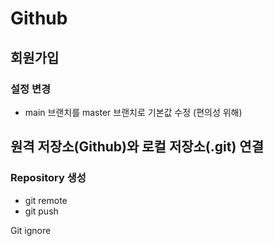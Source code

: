 # Github

## 회원가입

### 설정 변경

* main 브랜치를 master 브랜치로 기본값 수정 (편의성 위해)



## 원격 저장소(Github)와 로컬 저장소(.git) 연결

### Repository 생성

* git remote
* git push



Git ignore